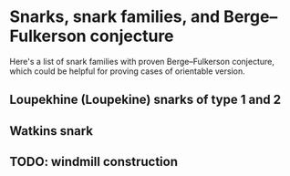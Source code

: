 # Snarks, snark families, and Berge&ndash;Fulkerson conjecture

Here's a list of snark families with proven Berge&ndash;Fulkerson conjecture, which could be helpful for proving cases of orientable version.

## Loupekhine (Loupekine) snarks of type 1 and 2

## Watkins snark

## TODO: windmill construction
